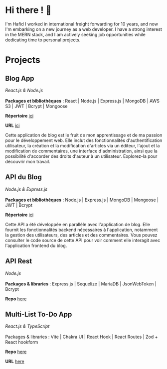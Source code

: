 # Hi there ! 👋

I'm Hafid I worked in international freight forwarding for 10 years, and now I'm embarking on a new journey as a web developer. I have a strong interest in the MERN stack, and I am actively seeking job opportunities while dedicating time to personal projects.

# Projects

## Blog App
*React.js & Node.js*\
\
**Packages et bibliothèques** : React | Node.js | Express.js | MongoDB | AWS S3 | JWT | Bcrypt | Mongoose

**Répertoire** [ici](https://github.com/Mangemort60/mern-blog)

**URL** [ici](lien-vers-votre-application)

Cette application de blog est le fruit de mon apprentissage et de ma passion pour le développement web. Elle inclut des fonctionnalités d'authentification utilisateur, la création et la modification d'articles via un éditeur, l'ajout et la modification de commentaires, une interface d'administration, ainsi que la possibilité d'accorder des droits d'auteur à un utilisateur. Explorez-la pour découvrir mon travail.

## API du Blog
*Node.js & Express.js*\
\
**Packages et bibliothèques** : Node.js | Express.js | MongoDB | Mongoose | JWT | Bcrypt

**Répertoire** [ici](https://github.com/Mangemort60/blog-api)

Cette API a été développée en parallèle avec l'application de blog. Elle fournit les fonctionnalités backend nécessaires à l'application, notamment la gestion des utilisateurs, des articles et des commentaires. Vous pouvez consulter le code source de cette API pour voir comment elle interagit avec l'application frontend du blog.

## API Rest  
*Node.js*\
\
**Packages & libraries** :             Express.js | Sequelize | MariaDB | JsonWebToken | Bcrypt

**Repo** [here](https://github.com/Mangemort60/API-RESTFull-ToDoList)

## Multi-List To-Do App  
*React.js & TypeScript*\
\
Packages & libraries : Vite | Chakra UI | React Hook | React Routes | Zod + React hookform 

**Repo** [here](https://github.com/Mangemort60/TodoList-react-app)

**URL** [here](https://todo-react-app-otacon.netlify.app/login)
